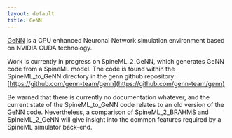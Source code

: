 ```yaml
---
layout: default
title: GeNN
---
```


[GeNN](https://genn-team.github.io/genn/) is a GPU enhanced Neuronal
Network simulation environment based on NVIDIA CUDA technology.

Work is currently in progress on SpineML_2_GeNN, which generates GeNN
code from a SpineML model. The code is found within the SpineML_to_GeNN
directory in the genn github repository:
[https://github.com/genn-team/genn](https://github.com/genn-team/genn)

Be warned that there is currently no documentation whatever, and the
current state of the SpineML_to_GeNN code relates to an old version of
the GeNN code. Nevertheless, a comparison of SpineML_2_BRAHMS and
SpineML_2_GeNN will give insight into the common features required by
a SpineML simulator back-end.
